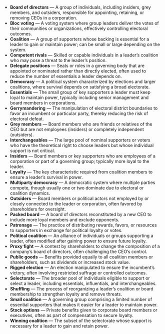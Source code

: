 - **Board of directors** — A group of individuals, including insiders, grey members, and outsiders, responsible for appointing, retaining, or removing CEOs in a corporation.  
- **Bloc voting** — A voting system where group leaders deliver the votes of their communities or organizations, effectively controlling electoral outcomes.  
- **Coalition** — A group of supporters whose backing is essential for a leader to gain or maintain power; can be small or large depending on the system.  
- **Competent rivals** — Skilled or capable individuals in a leader’s coalition who may pose a threat to the leader’s position.  
- **Delegate positions** — Seats or roles in a governing body that are appointed or nominated rather than directly elected, often used to reduce the number of essentials a leader depends on.  
- **Democracy** — A political system characterized by elections and larger coalitions, where survival depends on satisfying a broad electorate.  
- **Essentials** — The small group of key supporters a leader must keep loyal to maintain power, typically including senior management and board members in corporations.  
- **Gerrymandering** — The manipulation of electoral district boundaries to favor an incumbent or particular party, thereby reducing the risk of electoral defeat.  
- **Grey members** — Board members who are friends or relatives of the CEO but are not employees (insiders) or completely independent (outsiders).  
- **Interchangeables** — The large pool of nominal supporters or voters who have the theoretical right to choose leaders but whose individual support is not critical.  
- **Insiders** — Board members or key supporters who are employees of a corporation or part of a governing group; typically more loyal to the leader.  
- **Loyalty** — The key characteristic required from coalition members to ensure a leader’s survival in power.  
- **Multiparty democracy** — A democratic system where multiple parties compete, though usually one or two dominate due to electoral or coalition dynamics.  
- **Outsiders** — Board members or political actors not employed by or closely connected to the leader or corporation, often favored by shareholders for oversight.  
- **Packed board** — A board of directors reconstituted by a new CEO to include more loyal members and exclude opponents.  
- **Patronage** — The practice of distributing rewards, favors, or resources to supporters in exchange for political loyalty or votes.  
- **Political coalition** — An alliance of individuals or groups supporting a leader, often modified after gaining power to ensure future loyalty.  
- **Proxy fight** — A contest by shareholders to change the composition of a company’s board of directors, often challenging the CEO’s control.  
- **Public goods** — Benefits provided equally to all coalition members or shareholders, such as dividends or increased stock value.  
- **Rigged election** — An election manipulated to ensure the incumbent’s victory, often involving restricted suffrage or controlled outcomes.  
- **Selectorate** — The broader pool of individuals eligible to support or select a leader, including essentials, influentials, and interchangeables.  
- **Shuffling** — The process of reorganizing a leader’s coalition or board membership to strengthen loyalty and remove threats.  
- **Small coalition** — A governing group comprising a limited number of essential supporters that makes it easier for a leader to maintain power.  
- **Stock options** — Private benefits given to corporate board members or executives, often as part of compensation to secure loyalty.  
- **Winning coalition** — The subset of the selectorate whose support is necessary for a leader to gain and retain power.
